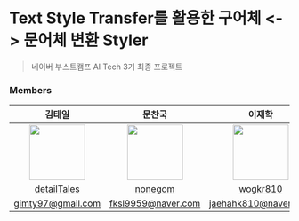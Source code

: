 # Text Style Transfer를 활용한 구어체 <-> 문어체 변환 Styler
> 네이버 부스트캠프 AI Tech 3기 최종 프로젝트


### Members
김태일|문찬국|이재학|하성진|한나연|
:-:|:-:|:-:|:-:|:-:
<img src='https://user-images.githubusercontent.com/46811558/162856318-13a478a3-ad96-4e1f-ad24-3e0a92b81eb7.jpg' height=100 width=100px></img>|<img src='https://user-images.githubusercontent.com/46811558/162856364-d71ea54c-31df-433f-8968-93ade6da30b5.jpg' height=100 width=100px></img>|<img src='https://user-images.githubusercontent.com/46811558/157460675-9ee90b62-7a39-4542-893d-00eafdb0fd95.jpg' height=100 width=100px></img>|<img src='https://user-images.githubusercontent.com/46811558/162856411-70847d72-1dbc-4389-b6e5-bcacba95b2ab.jpg' height=100 width=100px></img>|<img src='https://user-images.githubusercontent.com/46811558/162856463-e10110b7-7e68-4469-9418-6165108a3885.jpg' height=100 width=100px></img>
[detailTales](https://github.com/detailTales)|[nonegom](https://github.com/nonegom)|[wogkr810](https://github.com/wogkr810)|[maxha97](https://github.com/maxha97)|[HanNayeoniee](https://github.com/HanNayeoniee)
gimty97@gmail.com|fksl9959@naver.com |jaehahk810@naver.com|maxha97@naver.com |nayeon2.han@gmail.com
